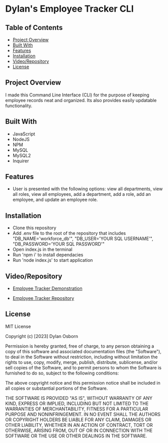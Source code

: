 # Dylan's Employee Tracker CLI

## Table of Contents

- [Project Overview](#project-overview)
- [Built With](#built-with)
- [Features](#features)
- [Installation](#installation)
- [Video/Repository](#videorepository)
- [License](#license)


## Project Overview

I made this Command Line Interface (CLI) for the purpose of keeping employee records neat and organized. Its also provides easily updatable functionality.

## Built With

- JavaScript
- NodeJS
- NPM
- MySQL
- MySQL2
- Inquirer

## Features

- User is presented with the following options: view all departments, view all roles, view all employees, add a department, add a role, add an employee, and update an employee role.

## Installation

- Clone this repository
- Add .env file to the root of the repository that includes "DB_NAME='workforce_db'", "DB_USER='YOUR SQL USERNAME'", "DB_PASSWORD='YOUR SQL PASSWORD'"
- Open index.js in the terminal
- Run 'npm i' to install dependacies
- Run 'node index.js' to start application
 

## Video/Repository

- [Employee Tracker Demonstration](https://drive.google.com/file/d/1zu-oNS2UvkfE3f5X55jk3xtrmEykZGOl/view)

- [Employee Tracker Repository](https://github.com/DylanOzzy/Employee-Data-Tracker)



## License

MIT License

Copyright (c) [2023] Dylan Osborn

Permission is hereby granted, free of charge, to any person obtaining a copy
of this software and associated documentation files (the "Software"), to deal
in the Software without restriction, including without limitation the rights
to use, copy, modify, merge, publish, distribute, sublicense, and/or sell
copies of the Software, and to permit persons to whom the Software is
furnished to do so, subject to the following conditions:

The above copyright notice and this permission notice shall be included in all
copies or substantial portions of the Software.

THE SOFTWARE IS PROVIDED "AS IS", WITHOUT WARRANTY OF ANY KIND, EXPRESS OR
IMPLIED, INCLUDING BUT NOT LIMITED TO THE WARRANTIES OF MERCHANTABILITY,
FITNESS FOR A PARTICULAR PURPOSE AND NONINFRINGEMENT. IN NO EVENT SHALL THE
AUTHORS OR COPYRIGHT HOLDERS BE LIABLE FOR ANY CLAIM, DAMAGES OR OTHER
LIABILITY, WHETHER IN AN ACTION OF CONTRACT, TORT OR OTHERWISE, ARISING FROM,
OUT OF OR IN CONNECTION WITH THE SOFTWARE OR THE USE OR OTHER DEALINGS IN THE
SOFTWARE.

